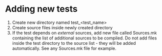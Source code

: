 # Adding new tests

1) Create new directory named test_<test_name>
2) Create source files inside newly created directory
3) If the test depends on *external* sources, add new file called Sources.mk containing the list of additional sources to be compiled. Do not add files inside the test directory to the source list - they will be added automatically. See any Sources.mk file for example.